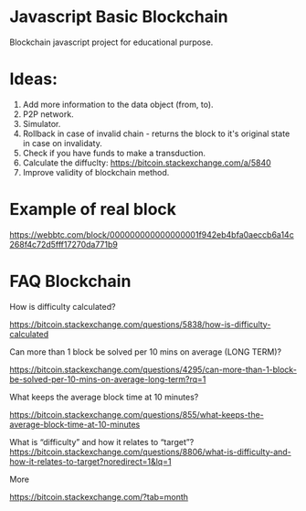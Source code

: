 # Javascript Basic Blockchain
Blockchain javascript project for educational purpose.

# Ideas:
1. Add more information to the data object (from, to).
2. P2P network.
3. Simulator.
4. Rollback in case of invalid chain - returns the block to it's original state in case on invalidaty.
5. Check if you have funds to make a transduction.
6. Calculate the diffuclty: https://bitcoin.stackexchange.com/a/5840
7. Improve validity of blockchain method.

# Example of real block
https://webbtc.com/block/000000000000000001f942eb4bfa0aeccb6a14c268f4c72d5fff17270da771b9

# FAQ Blockchain
How is difficulty calculated?

https://bitcoin.stackexchange.com/questions/5838/how-is-difficulty-calculated

Can more than 1 block be solved per 10 mins on average (LONG TERM)?

https://bitcoin.stackexchange.com/questions/4295/can-more-than-1-block-be-solved-per-10-mins-on-average-long-term?rq=1

What keeps the average block time at 10 minutes?

https://bitcoin.stackexchange.com/questions/855/what-keeps-the-average-block-time-at-10-minutes

What is “difficulty” and how it relates to “target”?
https://bitcoin.stackexchange.com/questions/8806/what-is-difficulty-and-how-it-relates-to-target?noredirect=1&lq=1

More

https://bitcoin.stackexchange.com/?tab=month